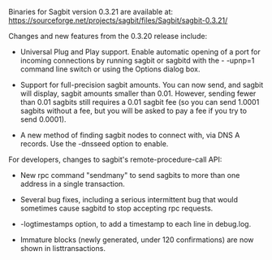 Binaries for Sagbit version 0.3.21 are available at:
  https://sourceforge.net/projects/sagbit/files/Sagbit/sagbit-0.3.21/

Changes and new features from the 0.3.20 release include:

* Universal Plug and Play support.  Enable automatic opening of a port for incoming connections by running sagbit or sagbitd with the - -upnp=1 command line switch or using the Options dialog box.

* Support for full-precision sagbit amounts.  You can now send, and sagbit will display, sagbit amounts smaller than 0.01.  However, sending fewer than 0.01 sagbits still requires a 0.01 sagbit fee (so you can send 1.0001 sagbits without a fee, but you will be asked to pay a fee if you try to send 0.0001).

* A new method of finding sagbit nodes to connect with, via DNS A records. Use the -dnsseed option to enable.

For developers, changes to sagbit's remote-procedure-call API:

* New rpc command "sendmany" to send sagbits to more than one address in a single transaction.

* Several bug fixes, including a serious intermittent bug that would sometimes cause sagbitd to stop accepting rpc requests. 

* -logtimestamps option, to add a timestamp to each line in debug.log.

* Immature blocks (newly generated, under 120 confirmations) are now shown in listtransactions.
